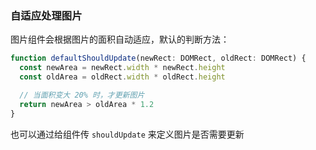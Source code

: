 ### 自适应处理图片

图片组件会根据图片的面积自动适应，默认的判断方法：

```ts
function defaultShouldUpdate(newRect: DOMRect, oldRect: DOMRect) {
  const newArea = newRect.width * newRect.height
  const oldArea = oldRect.width * oldRect.height

  // 当面积变大 20% 时，才更新图片
  return newArea > oldArea * 1.2
}
```

也可以通过给组件传 `shouldUpdate` 来定义图片是否需要更新


